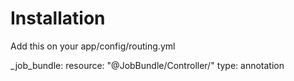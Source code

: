 Installation
========================

Add this on your app/config/routing.yml

_job_bundle:
   resource: "@JobBundle/Controller/"
   type:     annotation
